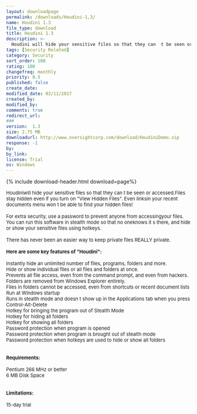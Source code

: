 ```yaml
---
layout: downloadpage
permalink: /downloads/Houdini-1,3/
name: Houdini 1.3
file_type: download
title: Houdini 1.3
description: >-
  Houdini will hide your sensitive files so that they can  t be seen or accessed
tags: [Security Related]
category: Security
sort_order: 100
rating: 100
changefreq: monthly
priority: 0.5
published: false
create_date: 
modified_date: 03/11/2017
created_by: 
modified_by: 
comments: true
redirect_url: 
### 
version:  1.3
size: 2.75 MB
downloadurl: http://www.oversightcorp.com/download/HoudiniDemo.zip
response: -1
by: 
by_link: 
license: Trial 
os: Windows
---
```


{% include download-header.html download=page%}

<p style="fix-download-text !important">
<p><font size="2"><p>Houdiniwill hide your sensitive files so that they can t be seen or accessed.Files stay hidden even if you turn on "View Hidden Files". Even linksin your recent documents menu won t be able to find your hidden files! <br />
<br />
For extra security, use a password to prevent anyone from accessingyour files. You can run this software in stealth mode so that no oneknows it s there, and hide or show your sensitive files using hotkeys. <br />
<br />
There has never been an easier way to keep private files REALLY private. <br />
<br />
<span><strong>Here </strong><strong>are some key features of "Houdini":</strong></span><br />
<br />
Instantly hide an unlimited number of files, programs, folders and more.<br />
Hide or show individual files or all files and folders at once.<br />
Prevents all file access, even from the command prompt, and even from hackers.<br />
Folders are removed from Windows Explorer entirely.<br />
Files in folders cannot be accessed, even from shortcuts or recent document lists<br />
Run at Windows startup<br />
Runs in stealth mode and doesn t show up in the Applications tab when you press Control-Alt-Delete<br />
Hotkey for bringing the program out of Stealth Mode<br />
Hotkey for hiding all folders<br />
Hotkey for showing all folders<br />
Password protection when program is opened<br />
Password protection when program is brought out of stealth mode<br />
Password protection when hotkeys are used to hide or show all folders <br />
<br />
<br />
<span><strong>Requirements:</strong></span><br />
<br />
Pentium 266 MHz or better<br />
6 MB Disk Space<br />
<br />
<br />
<span><strong>Limitations:</strong></span><br />
<br />
15-day trial</p></p></p>

